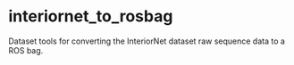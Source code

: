 # interiornet_to_rosbag
Dataset tools for converting the InteriorNet dataset raw sequence data to a ROS bag.
